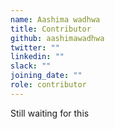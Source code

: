 ```yaml
---
name: Aashima wadhwa
title: Contributor
github: aashimawadhwa
twitter: ""
linkedin: ""
slack: ""
joining_date: ""
role: contributor
---
```


Still waiting for this
